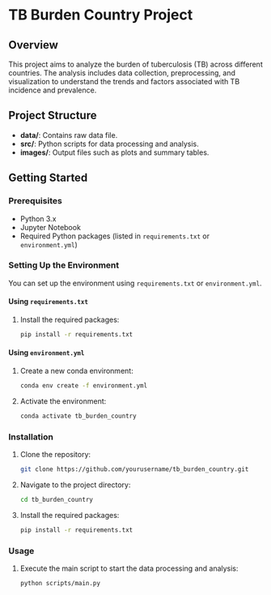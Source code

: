 
# TB Burden Country Project

## Overview
This project aims to analyze the burden of tuberculosis (TB) across different countries. The analysis includes data collection, preprocessing, and visualization to understand the trends and factors associated with TB incidence and prevalence.

## Project Structure
- **data/**: Contains raw data file.
- **src/**: Python scripts for data processing and analysis.
- **images/**: Output files such as plots and summary tables.

## Getting Started
### Prerequisites
- Python 3.x
- Jupyter Notebook
- Required Python packages (listed in `requirements.txt` or `environment.yml`)

### Setting Up the Environment
You can set up the environment using `requirements.txt` or `environment.yml`.

#### Using `requirements.txt`
1. Install the required packages:
    ```bash
    pip install -r requirements.txt
    ```

#### Using `environment.yml`
1. Create a new conda environment:
    ```bash
    conda env create -f environment.yml
    ```
2. Activate the environment:
    ```bash
    conda activate tb_burden_country
    ```

### Installation
1. Clone the repository:
    ```bash
    git clone https://github.com/yourusername/tb_burden_country.git
    ```
2. Navigate to the project directory:
    ```bash
    cd tb_burden_country
    ```
3. Install the required packages:
    ```bash
    pip install -r requirements.txt
    ```

### Usage
1. Execute the main script to start the data processing and analysis:
    ```bash
    python scripts/main.py
    ```
